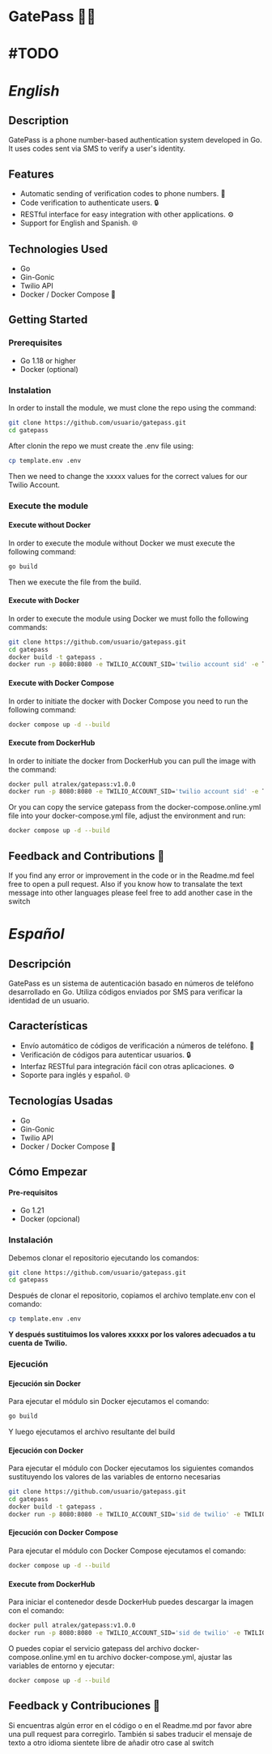 ﻿# GatePass 🚪🔑

# **#TODO**


# *English*
## Description
GatePass is a phone number-based authentication system developed in Go. It uses codes sent via SMS to verify a user's identity.

## Features
- Automatic sending of verification codes to phone numbers. 📱
- Code verification to authenticate users. 🔒
- RESTful interface for easy integration with other applications. ⚙️
- Support for English and Spanish. 🌐

## Technologies Used
- Go
- Gin-Gonic
- Twilio API
- Docker / Docker Compose 🐳

## Getting Started

### Prerequisites
- Go 1.18 or higher
- Docker (optional)

### Instalation

In order to install the module, we must clone the repo using the command:

```bash
git clone https://github.com/usuario/gatepass.git
cd gatepass
```

After clonin the repo we must create the .env file using:

```bash
cp template.env .env
```

Then we need to change the xxxxx values for the correct values for our Twilio Account.


### Execute the module

#### Execute without Docker

In order to execute the module without Docker we must execute the following command:

```bash
go build
```
Then we execute the file from the build.

#### Execute with Docker

In order to execute the module using Docker we must follo the following commands:

```bash
git clone https://github.com/usuario/gatepass.git
cd gatepass
docker build -t gatepass . 
docker run -p 8080:8080 -e TWILIO_ACCOUNT_SID='twilio account sid' -e TWILIO_AUTH_TOKEN='auth token twilio' -e TWILIO_FROM_PHONE='Phone number from which the messages will be sent' -e APP_NAME='App name' -e LANGUAGE='Language in which the message will be sent' gatepass
```

#### Execute with Docker Compose

In order to initiate the docker with Docker Compose you need to run the following command:

```bash
docker compose up -d --build
```

#### Execute from DockerHub

In order to initiate the docker from DockerHub you can pull the image with the command:

```bash
docker pull atralex/gatepass:v1.0.0
docker run -p 8080:8080 -e TWILIO_ACCOUNT_SID='twilio account sid' -e TWILIO_AUTH_TOKEN='auth token twilio' -e TWILIO_FROM_PHONE='Phone number from which the messages will be sent' -e APP_NAME='App name' -e LANGUAGE='Language in which the message will be sent' gatepass
```

Or you can copy the service gatepass from the docker-compose.online.yml file into your docker-compose.yml file, adjust the environment and run:

```bash
docker compose up -d --build
```


## Feedback and Contributions 🚀
If you find any error or improvement in the code or in the Readme.md feel free to open a pull request.
Also if you know how to transalate the text message into other languages please feel free to add another case in the switch

# *Español*

## Descripción
GatePass es un sistema de autenticación basado en números de teléfono desarrollado en Go. Utiliza códigos enviados por SMS para verificar la identidad de un usuario.

## Características 
- Envío automático de códigos de verificación a números de teléfono. 📱
- Verificación de códigos para autenticar usuarios. 🔒
- Interfaz RESTful para integración fácil con otras aplicaciones. ⚙️
- Soporte para inglés y español. 🌐

## Tecnologías Usadas
- Go
- Gin-Gonic
- Twilio API
- Docker / Docker Compose 🐳

## Cómo Empezar

#### Pre-requisitos
- Go 1.21
- Docker (opcional)

### Instalación

Debemos clonar el repositorio ejecutando los comandos:

```bash
git clone https://github.com/usuario/gatepass.git
cd gatepass
```

Después de clonar el repositorio, copiamos el archivo template.env con el comando:

```bash
cp template.env .env
```

**Y después sustituimos los valores xxxxx por los valores adecuados a tu cuenta de Twilio.**

### Ejecución

#### Ejecución sin Docker

Para ejecutar el módulo sin Docker ejecutamos el comando:

```bash
go build
```
Y luego ejecutamos el archivo resultante del build

#### Ejecución con Docker

Para ejecutar el módulo con Docker ejecutamos los siguientes comandos sustituyendo los valores de las variables de entorno necesarias

```bash
git clone https://github.com/usuario/gatepass.git
cd gatepass
docker build -t gatepass .
docker run -p 8080:8080 -e TWILIO_ACCOUNT_SID='sid de twilio' -e TWILIO_AUTH_TOKEN='auth token twilio' -e TWILIO_FROM_PHONE='Telefono de twilio desde el que se mandaran los mensajes' -e APP_NAME='Nombre de la app' -e LANGUAGE='Idioma en el que se manda el mensaje' gatepass
```

#### Ejecución con Docker Compose

Para ejecutar el módulo con Docker Compose ejecutamos el comando:

```bash
docker compose up -d --build
```

#### Execute from DockerHub

Para iniciar el contenedor desde DockerHub puedes descargar la imagen con el comando:

```bash
docker pull atralex/gatepass:v1.0.0
docker run -p 8080:8080 -e TWILIO_ACCOUNT_SID='sid de twilio' -e TWILIO_AUTH_TOKEN='auth token twilio' -e TWILIO_FROM_PHONE='Telefono de twilio desde el que se mandaran los mensajes' -e APP_NAME='Nombre de la app' -e LANGUAGE='Idioma en el que se manda el mensaje' atralex/gatepass:v1.0.0
```

O puedes copiar el servicio gatepass del archivo docker-compose.online.yml en tu archivo docker-compose.yml, ajustar las variables de entorno y ejecutar:

```bash
docker compose up -d --build
```


## Feedback y Contribuciones 🚀
Si encuentras algún error en el código o en el Readme.md por favor abre una pull request para corregirlo.
También si sabes traducir el mensaje de texto a otro idioma sientete libre de añadir otro case al switch